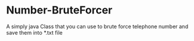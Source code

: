 # Number-BruteForcer
A simply java Class that you can use to brute force telephone number and save them into *.txt file
